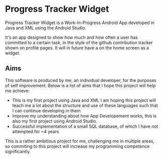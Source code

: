 # Progress Tracker Widget

Progress Tracker Widget is a Work-In-Progress Android App developed in Java and XML using the Android Studio.



It's an app designed to show how much and how often a user has committed to a certain task, in the style of the github contribution tracker shown on profile pages. It will in future have a on the home screen as a widget.

## Aims
This software is produced by me, an individual developer, for the purposes of self improvement. Below is a list of aims that I hope this project will help me achieve:

* This is my first project using Java and XML I am hoping this project will teach me a lot about the structure and use of these languages such that I can continue developing in them
* Improve my understanding about how App Developement works, this is also my first project using Android Studio.
* Successful implementation of a small SQL database, of which I have not attempted for ~4 years

This is a rather ambitious project for me, challenging me in multiple areas, so commiting to this project will increase my programming competence significantly.